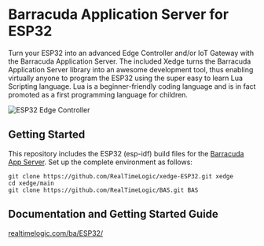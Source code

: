# Barracuda Application Server for ESP32

Turn your ESP32 into an advanced Edge Controller and/or IoT Gateway
with the Barracuda Application Server. The included Xedge turns the
Barracuda Application Server library into an awesome development tool,
thus enabling virtually anyone to program the ESP32 using the super
easy to learn Lua Scripting language. Lua is a beginner-friendly
coding language and is in fact promoted as a first programming
language for children.

![ESP32 Edge Controller](https://realtimelogic.com/GZ/images/Xedge32.svg)

## Getting Started

This repository includes the ESP32 (esp-idf) build files for the
[Barracuda App Server](https://github.com/RealTimeLogic/BAS). Set up the
complete environment as follows:

```
git clone https://github.com/RealTimeLogic/xedge-ESP32.git xedge
cd xedge/main
git clone https://github.com/RealTimeLogic/BAS.git BAS
```



## Documentation and Getting Started Guide

[realtimelogic.com/ba/ESP32/](https://realtimelogic.com/ba/ESP32/)
